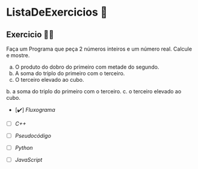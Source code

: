 # ListaDeExercicios 🚀

## Exercicio 👨‍💻

Faça um Programa que peça 2 números inteiros e um número real. Calcule e mostre.

<ol type="a">
<li>O produto do dobro do primeiro com metade do segundo.</li>
<li> A soma do triplo do primeiro com o terceiro.</li>
<li>O terceiro elevado ao cubo. </li>
</ol>
b. a soma do triplo do primeiro com o terceiro.
c. o terceiro elevado ao cubo.

- [✔️] _Fluxograma_
- [ ] _C++_
- [ ] _Pseudocódigo_
- [ ] _Python_
- [ ] _JavaScript_


